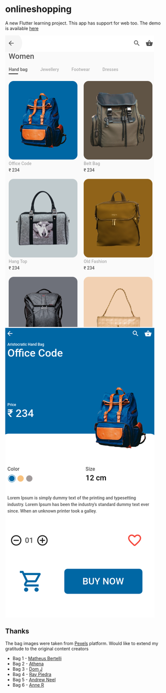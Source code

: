 # onlineshopping

A new Flutter learning project. This app has support for web too. The demo is available [here](https://melvinodsa.github.io/onlineshopping-flutter/index.html#/)

![Preview 1](/assets/images/pic-1.png)
![Preview 2](/assets/images/pic-2.png)

## Thanks

The bag images were taken from [Pexels](https://www.pexels.com/search/bag/) platform. Would like to extend my gratitude to the original content creators

- Bag 1 - [Matheus Bertelli](https://twitter.com/bertellifoto)
- Bag 2 - [Athena](https://www.instagram.com/vox.athena/)
- Bag 3 - [Dom J](https://www.instagram.com/domas_life)
- Bag 4 - [Ray Piedra](https://twitter.com/raypiedra)
- Bag 5 - [Andrew Neel](https://www.instagram.com/andrewtneel/)
- Bag 6 - [Anne R](https://www.instagram.com/Haute_ex)
